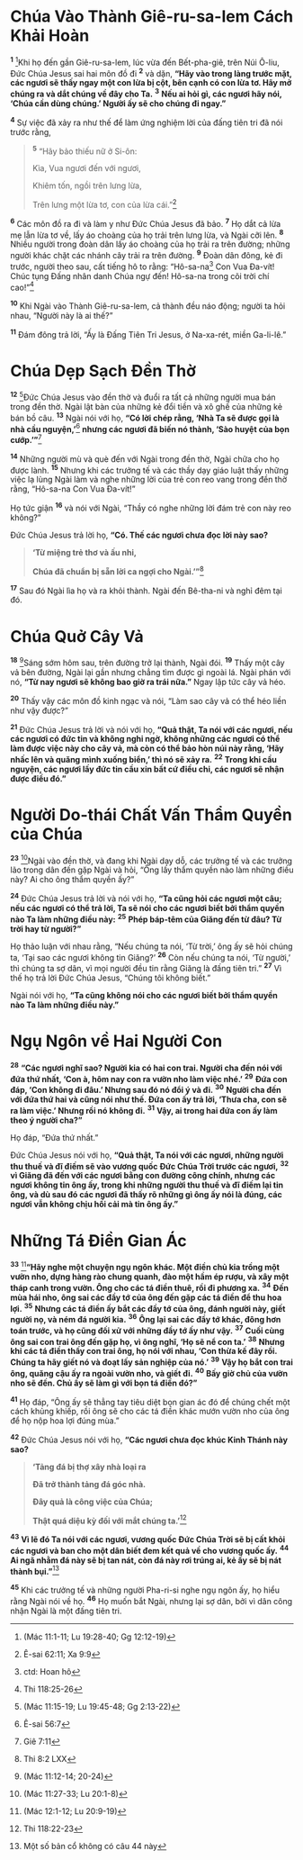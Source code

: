 # Chúa Vào Thành Giê-ru-sa-lem Cách Khải Hoàn

<sup><b>1</b></sup> [^1@-3393f576-87d2-4dd1-a377-fa71ff3108b8]Khi họ đến gần Giê-ru-sa-lem, lúc vừa đến Bết-pha-giê, trên Núi Ô-liu, Đức Chúa Jesus sai hai môn đồ đi <sup><b>2</b></sup> và dặn, **“Hãy vào trong làng trước mặt, các ngươi sẽ thấy ngay một con lừa bị cột, bên cạnh có con lừa tơ. Hãy mở chúng ra và dắt chúng về đây cho Ta.** <sup><b>3</b></sup> **Nếu ai hỏi gì, các ngươi hãy nói, ‘Chúa cần dùng chúng.’ Người ấy sẽ cho chúng đi ngay.”**

<sup><b>4</b></sup> Sự việc đã xảy ra như thế để làm ứng nghiệm lời của đấng tiên tri đã nói trước rằng,

> <sup><b>5</b></sup> “Hãy bảo thiếu nữ ở Si-ôn:
>
> Kìa, Vua ngươi đến với ngươi,
>
> Khiêm tốn, ngồi trên lưng lừa,
>
> Trên lưng một lừa tơ, con của lừa cái.”[^1-3393f576-87d2-4dd1-a377-fa71ff3108b8]

<sup><b>6</b></sup> Các môn đồ ra đi và làm y như Đức Chúa Jesus đã bảo. <sup><b>7</b></sup> Họ dắt cả lừa mẹ lẫn lừa tơ về, lấy áo choàng của họ trải trên lưng lừa, và Ngài cỡi lên. <sup><b>8</b></sup> Nhiều người trong đoàn dân lấy áo choàng của họ trải ra trên đường; những người khác chặt các nhánh cây trải ra trên đường. <sup><b>9</b></sup> Đoàn dân đông, kẻ đi trước, người theo sau, cất tiếng hô to rằng: “Hô-sa-na[^2-3393f576-87d2-4dd1-a377-fa71ff3108b8] Con Vua Đa-vít! Chúc tụng Đấng nhân danh Chúa ngự đến! Hô-sa-na trong cõi trời chí cao!”[^3-3393f576-87d2-4dd1-a377-fa71ff3108b8]

<sup><b>10</b></sup> Khi Ngài vào Thành Giê-ru-sa-lem, cả thành đều náo động; người ta hỏi nhau, “Người này là ai thế?”

<sup><b>11</b></sup> Đám đông trả lời, “Ấy là Đấng Tiên Tri Jesus, ở Na-xa-rét, miền Ga-li-lê.”

# Chúa Dẹp Sạch Đền Thờ

<sup><b>12</b></sup> [^2@-3393f576-87d2-4dd1-a377-fa71ff3108b8]Đức Chúa Jesus vào đền thờ và đuổi ra tất cả những người mua bán trong đền thờ. Ngài lật bàn của những kẻ đổi tiền và xô ghế của những kẻ bán bồ câu. <sup><b>13</b></sup> Ngài nói với họ, **“Có lời chép rằng, ‘Nhà Ta sẽ được gọi là nhà cầu nguyện,’**[^4-3393f576-87d2-4dd1-a377-fa71ff3108b8] **nhưng các ngươi đã biến nó thành, ‘Sào huyệt của bọn cướp.’”**[^5-3393f576-87d2-4dd1-a377-fa71ff3108b8]

<sup><b>14</b></sup> Những người mù và què đến với Ngài trong đền thờ, Ngài chữa cho họ được lành. <sup><b>15</b></sup> Nhưng khi các trưởng tế và các thầy dạy giáo luật thấy những việc lạ lùng Ngài làm và nghe những lời của trẻ con reo vang trong đền thờ rằng, “Hô-sa-na Con Vua Đa-vít!”

Họ tức giận <sup><b>16</b></sup> và nói với Ngài, “Thầy có nghe những lời đám trẻ con này reo không?”

Đức Chúa Jesus trả lời họ, **“Có. Thế các ngươi chưa đọc lời này sao?**

> **‘Từ miệng trẻ thơ và ấu nhi,**
>
> **Chúa đã chuẩn bị sẵn lời ca ngợi cho Ngài.’”**[^6-3393f576-87d2-4dd1-a377-fa71ff3108b8]

<sup><b>17</b></sup> Sau đó Ngài lìa họ và ra khỏi thành. Ngài đến Bê-tha-ni và nghỉ đêm tại đó.

# Chúa Quở Cây Vả

<sup><b>18</b></sup> [^3@-3393f576-87d2-4dd1-a377-fa71ff3108b8]Sáng sớm hôm sau, trên đường trở lại thành, Ngài đói. <sup><b>19</b></sup> Thấy một cây vả bên đường, Ngài lại gần nhưng chẳng tìm được gì ngoài lá. Ngài phán với nó, **“Từ nay ngươi sẽ không bao giờ ra trái nữa.”** Ngay lập tức cây vả héo.

<sup><b>20</b></sup> Thấy vậy các môn đồ kinh ngạc và nói, “Làm sao cây vả có thể héo liền như vậy được?”

<sup><b>21</b></sup> Đức Chúa Jesus trả lời và nói với họ, **“Quả thật, Ta nói với các ngươi, nếu các ngươi có đức tin và không nghi ngờ, không những các ngươi có thể làm được việc này cho cây vả, mà còn có thể bảo hòn núi này rằng, ‘Hãy nhấc lên và quăng mình xuống biển,’ thì nó sẽ xảy ra.** <sup><b>22</b></sup> **Trong khi cầu nguyện, các ngươi lấy đức tin cầu xin bất cứ điều chi, các ngươi sẽ nhận được điều đó.”**

# Người Do-thái Chất Vấn Thẩm Quyền của Chúa

<sup><b>23</b></sup> [^4@-3393f576-87d2-4dd1-a377-fa71ff3108b8]Ngài vào đền thờ, và đang khi Ngài dạy dỗ, các trưởng tế và các trưởng lão trong dân đến gặp Ngài và hỏi, “Ông lấy thẩm quyền nào làm những điều này? Ai cho ông thẩm quyền ấy?”

<sup><b>24</b></sup> Đức Chúa Jesus trả lời và nói với họ, **“Ta cũng hỏi các ngươi một câu; nếu các ngươi có thể trả lời, Ta sẽ nói cho các ngươi biết bởi thẩm quyền nào Ta làm những điều này:** <sup><b>25</b></sup> **Phép báp-têm của Giăng đến từ đâu? Từ trời hay từ người?”**

Họ thảo luận với nhau rằng, “Nếu chúng ta nói, ‘Từ trời,’ ông ấy sẽ hỏi chúng ta, ‘Tại sao các ngươi không tin Giăng?’ <sup><b>26</b></sup> Còn nếu chúng ta nói, ‘Từ người,’ thì chúng ta sợ dân, vì mọi người đều tin rằng Giăng là đấng tiên tri.” <sup><b>27</b></sup> Vì thế họ trả lời Đức Chúa Jesus, “Chúng tôi không biết.”

Ngài nói với họ, **“Ta cũng không nói cho các ngươi biết bởi thẩm quyền nào Ta làm những điều này.”**

# Ngụ Ngôn về Hai Người Con

<sup><b>28</b></sup> **“Các ngươi nghĩ sao? Người kia có hai con trai. Người cha đến nói với đứa thứ nhất, ‘Con à, hôm nay con ra vườn nho làm việc nhé.’** <sup><b>29</b></sup> **Đứa con đáp, ‘Con không đi đâu.’ Nhưng sau đó nó đổi ý và đi.** <sup><b>30</b></sup> **Người cha đến với đứa thứ hai và cũng nói như thế. Đứa con ấy trả lời, ‘Thưa cha, con sẽ ra làm việc.’ Nhưng rồi nó không đi.** <sup><b>31</b></sup> **Vậy, ai trong hai đứa con ấy làm theo ý người cha?”**

Họ đáp, “Đứa thứ nhất.”

Đức Chúa Jesus nói với họ, **“Quả thật, Ta nói với các ngươi, những người thu thuế và đĩ điếm sẽ vào vương quốc Đức Chúa Trời trước các ngươi,** <sup><b>32</b></sup> **vì Giăng đã đến với các ngươi bằng con đường công chính, nhưng các ngươi không tin ông ấy, trong khi những người thu thuế và đĩ điếm lại tin ông, và dù sau đó các ngươi đã thấy rõ những gì ông ấy nói là đúng, các ngươi vẫn không chịu hối cải mà tin ông ấy.”**

# Những Tá Điền Gian Ác

<sup><b>33</b></sup> [^5@-3393f576-87d2-4dd1-a377-fa71ff3108b8]**“Hãy nghe một chuyện ngụ ngôn khác. Một điền chủ kia trồng một vườn nho, dựng hàng rào chung quanh, đào một hầm ép rượu, và xây một tháp canh trong vườn. Ông cho các tá điền thuê, rồi đi phương xa.** <sup><b>34</b></sup> **Đến mùa hái nho, ông sai các đầy tớ của ông đến gặp các tá điền để thu hoa lợi.** <sup><b>35</b></sup> **Nhưng các tá điền ấy bắt các đầy tớ của ông, đánh người này, giết người nọ, và ném đá người kia.** <sup><b>36</b></sup> **Ông lại sai các đầy tớ khác, đông hơn toán trước, và họ cũng đối xử với những đầy tớ ấy như vậy.** <sup><b>37</b></sup> **Cuối cùng ông sai con trai ông đến gặp họ, vì ông nghĩ, ‘Họ sẽ nể con ta.’** <sup><b>38</b></sup> **Nhưng khi các tá điền thấy con trai ông, họ nói với nhau, ‘Con thừa kế đây rồi. Chúng ta hãy giết nó và đoạt lấy sản nghiệp của nó.’** <sup><b>39</b></sup> **Vậy họ bắt con trai ông, quăng cậu ấy ra ngoài vườn nho, và giết đi.** <sup><b>40</b></sup> **Bấy giờ chủ của vườn nho sẽ đến. Chủ ấy sẽ làm gì với bọn tá điền đó?”**

<sup><b>41</b></sup> Họ đáp, “Ông ấy sẽ thẳng tay tiêu diệt bọn gian ác đó để chúng chết một cách khủng khiếp, rồi ông sẽ cho các tá điền khác mướn vườn nho của ông để họ nộp hoa lợi đúng mùa.”

<sup><b>42</b></sup> Đức Chúa Jesus nói với họ, **“Các ngươi chưa đọc khúc Kinh Thánh này sao?**

> **‘Tảng đá bị thợ xây nhà loại ra**
>
> **Đã trở thành tảng đá góc nhà.**
>
> **Đây quả là công việc của Chúa;**
>
> **Thật quá diệu kỳ đối với mắt chúng ta.’**[^7-3393f576-87d2-4dd1-a377-fa71ff3108b8]

<sup><b>43</b></sup> **Vì lẽ đó Ta nói với các ngươi, vương quốc Đức Chúa Trời sẽ bị cất khỏi các ngươi và ban cho một dân biết đem kết quả về cho vương quốc ấy.** <sup><b>44</b></sup> **Ai ngã nhằm đá này sẽ bị tan nát, còn đá này rơi trúng ai, kẻ ấy sẽ bị nát thành bụi.”**[^8-3393f576-87d2-4dd1-a377-fa71ff3108b8]

<sup><b>45</b></sup> Khi các trưởng tế và những người Pha-ri-si nghe ngụ ngôn ấy, họ hiểu rằng Ngài nói về họ. <sup><b>46</b></sup> Họ muốn bắt Ngài, nhưng lại sợ dân, bởi vì dân công nhận Ngài là một đấng tiên tri.

[^1-3393f576-87d2-4dd1-a377-fa71ff3108b8]: Ê-sai 62:11; Xa 9:9

[^2-3393f576-87d2-4dd1-a377-fa71ff3108b8]: ctd: Hoan hô

[^3-3393f576-87d2-4dd1-a377-fa71ff3108b8]: Thi 118:25-26

[^4-3393f576-87d2-4dd1-a377-fa71ff3108b8]: Ê-sai 56:7

[^5-3393f576-87d2-4dd1-a377-fa71ff3108b8]: Giê 7:11

[^6-3393f576-87d2-4dd1-a377-fa71ff3108b8]: Thi 8:2 LXX

[^7-3393f576-87d2-4dd1-a377-fa71ff3108b8]: Thi 118:22-23

[^8-3393f576-87d2-4dd1-a377-fa71ff3108b8]: Một số bản cổ không có câu 44 này

[^1@-3393f576-87d2-4dd1-a377-fa71ff3108b8]: (Mác 11:1-11; Lu 19:28-40; Gg 12:12-19)

[^2@-3393f576-87d2-4dd1-a377-fa71ff3108b8]: (Mác 11:15-19; Lu 19:45-48; Gg 2:13-22)

[^3@-3393f576-87d2-4dd1-a377-fa71ff3108b8]: (Mác 11:12-14; 20-24)

[^4@-3393f576-87d2-4dd1-a377-fa71ff3108b8]: (Mác 11:27-33; Lu 20:1-8)

[^5@-3393f576-87d2-4dd1-a377-fa71ff3108b8]: (Mác 12:1-12; Lu 20:9-19)
